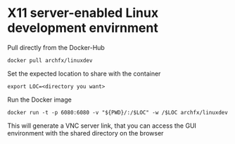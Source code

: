 # X11 server-enabled Linux development envirnment

Pull directly from the Docker-Hub
```shell
docker pull archfx/linuxdev
```
Set the expected location to share with the container
```shell
export LOC=<directory you want>
```

Run the Docker image
```shell
docker run -t -p 6080:6080 -v "${PWD}/:/$LOC" -w /$LOC archfx/linuxdev
```

This will generate a VNC server link, that you can access the GUI environment with the shared directory on the browser
